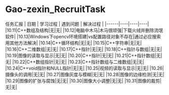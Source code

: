 # Gao-zexin_RecruitTask
任务汇报
| 日期 | 学习过程 | 遇到问题 | 解决过程 |
|------|----|----|----|
|10.11|C++数组及结构|无|无|
|10.12|电脑中木马|木马很顽强|下载火绒并删除流氓软件|
|10.13|Windows下opencv环境搭建|vs配置路径对象不存在|通过必应搜索用其他方法解决|
|10.14|C++循环结构|无|无|
|10.15|C++字符串|无|无|
|10.16|C++二维数组|无|无|
|10.17|C++指针|无|无|
|10.18|C++指针与数组|无|无|
|10.19|图像的读取与显示|无|无|
|10.20|C++指针|无|无|
|10.21|C++指针数组|无|无|
|10.22|C++数组指针|无|无|
|10.23|C++指针数组与二维数组|无|无|
|10.24|C++void指针和NULL指针|无|无|
|10.25|视频的读取与显示|无|无|
|10.26|摄像头的调用|无|无|
|10.27|图像灰度与模糊|无|无|
|10.28|图像的边缘检测|无|无|
|10.29|图像的扩张与腐蚀|无|无|
|10.30|图像大小调整|无|无|
|10.31|图像的裁剪|无|无|
